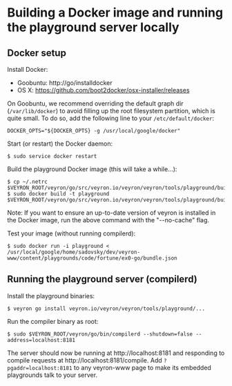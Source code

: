 # Building a Docker image and running the playground server locally

## Docker setup

Install Docker:

* Goobuntu: http://go/installdocker
* OS X: https://github.com/boot2docker/osx-installer/releases

On Goobuntu, we recommend overriding the default graph dir (`/var/lib/docker`)
to avoid filling up the root filesystem partition, which is quite small. To do
so, add the following line to your `/etc/default/docker`:

    DOCKER_OPTS="${DOCKER_OPTS} -g /usr/local/google/docker"

Start (or restart) the Docker daemon:

    $ sudo service docker restart

Build the playground Docker image (this will take a while...):

    $ cp ~/.netrc $VEYRON_ROOT/veyron/go/src/veyron.io/veyron/veyron/tools/playground/builder/netrc
    $ sudo docker build -t playground $VEYRON_ROOT/veyron/go/src/veyron.io/veyron/veyron/tools/playground/builder/.

Note: If you want to ensure an up-to-date version of veyron is installed in the
Docker image, run the above command with the "--no-cache" flag.

Test your image (without running compilerd):

    $ sudo docker run -i playground < /usr/local/google/home/sadovsky/dev/veyron-www/content/playgrounds/code/fortune/ex0-go/bundle.json

## Running the playground server (compilerd)

Install the playground binaries:

    $ veyron go install veyron.io/veyron/veyron/tools/playground/...

Run the compiler binary as root:

    $ sudo $VEYRON_ROOT/veyron/go/bin/compilerd --shutdown=false --address=localhost:8181

The server should now be running at http://localhost:8181 and responding to
compile requests at http://localhost:8181/compile. Add `?pgaddr=localhost:8181`
to any veyron-www page to make its embedded playgrounds talk to your server.
